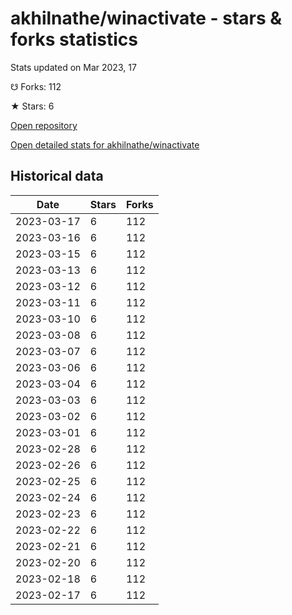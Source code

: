 # akhilnathe/winactivate - stars & forks statistics

Stats updated on Mar 2023, 17

☋ Forks: 112

★ Stars: 6

[Open repository](https://github.com/akhilnathe/winactivate)

[Open detailed stats for akhilnathe/winactivate](https://reviewgithub.com/rep/akhilnathe/winactivate)

## Historical data
| Date | Stars | Forks |
|------|-------|-------|
| 2023-03-17 | 6 | 112 | 
| 2023-03-16 | 6 | 112 | 
| 2023-03-15 | 6 | 112 | 
| 2023-03-13 | 6 | 112 | 
| 2023-03-12 | 6 | 112 | 
| 2023-03-11 | 6 | 112 | 
| 2023-03-10 | 6 | 112 | 
| 2023-03-08 | 6 | 112 | 
| 2023-03-07 | 6 | 112 | 
| 2023-03-06 | 6 | 112 | 
| 2023-03-04 | 6 | 112 | 
| 2023-03-03 | 6 | 112 | 
| 2023-03-02 | 6 | 112 | 
| 2023-03-01 | 6 | 112 | 
| 2023-02-28 | 6 | 112 | 
| 2023-02-26 | 6 | 112 | 
| 2023-02-25 | 6 | 112 | 
| 2023-02-24 | 6 | 112 | 
| 2023-02-23 | 6 | 112 | 
| 2023-02-22 | 6 | 112 | 
| 2023-02-21 | 6 | 112 | 
| 2023-02-20 | 6 | 112 | 
| 2023-02-18 | 6 | 112 | 
| 2023-02-17 | 6 | 112 | 

